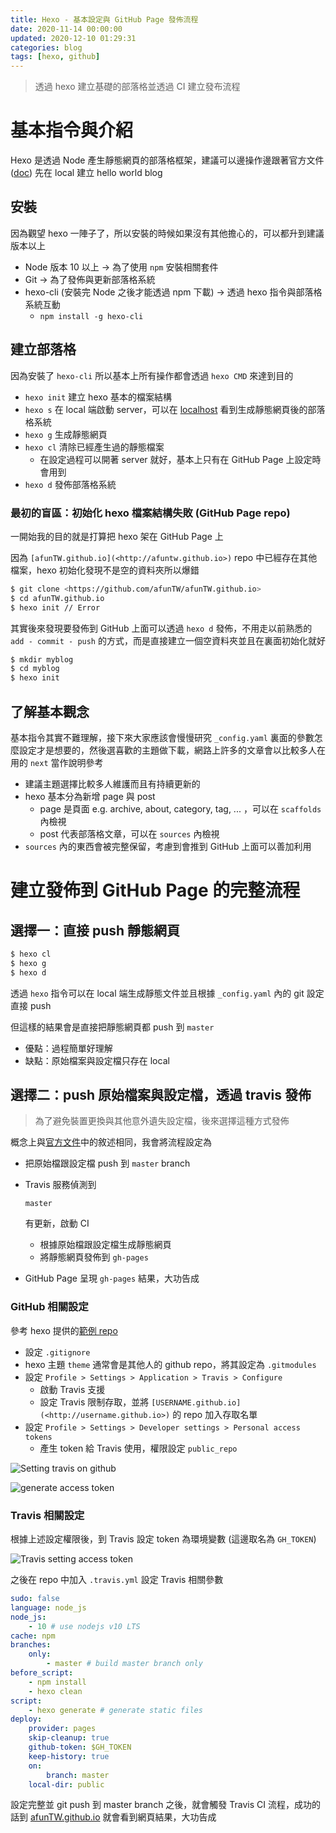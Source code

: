 ```yaml
---
title: Hexo - 基本設定與 GitHub Page 發佈流程
date: 2020-11-14 00:00:00
updated: 2020-12-10 01:29:31
categories: blog
tags: [hexo, github]
---
```


> 透過 hexo 建立基礎的部落格並透過 CI 建立發布流程

<!-- more -->


# 基本指令與介紹

Hexo 是透過 Node 產生靜態網頁的部落格框架，建議可以邊操作邊跟著官方文件 ([doc](https://hexo.io/zh-tw/)) 先在 local 建立 hello world blog

## 安裝

因為觀望 hexo 一陣子了，所以安裝的時候如果沒有其他擔心的，可以都升到建議版本以上

-   Node 版本 10 以上 → 為了使用 `npm` 安裝相關套件
-   Git → 為了發佈與更新部落格系統
-   hexo-cli (安裝完 Node 之後才能透過 npm 下載) → 透過 hexo 指令與部落格系統互動
    -   `npm install -g hexo-cli`

## 建立部落格

因為安裝了 `hexo-cli` 所以基本上所有操作都會透過 `hexo CMD` 來達到目的

-   `hexo init` 建立 hexo 基本的檔案結構
-   `hexo s` 在 local 端啟動 server，可以在 [localhost](http://localhost) 看到生成靜態網頁後的部落格系統
-   `hexo g` 生成靜態網頁
-   `hexo cl` 清除已經產生過的靜態檔案
    -   在設定過程可以開著 server 就好，基本上只有在 GitHub Page 上設定時會用到
-   `hexo d` 發佈部落格系統

### 最初的盲區：初始化 hexo 檔案結構失敗 (GitHub Page repo)

一開始我的目的就是打算把 hexo 架在 GitHub Page 上

因為 `[afunTW.github.io](<http://afuntw.github.io>)` repo 中已經存在其他檔案，hexo 初始化發現不是空的資料夾所以爆錯

```bash
$ git clone <https://github.com/afunTW/afunTW.github.io>
$ cd afunTW.github.io
$ hexo init // Error
```

其實後來發現要發佈到 GitHub 上面可以透過 `hexo d` 發佈，不用走以前熟悉的 `add - commit - push` 的方式，而是直接建立一個空資料夾並且在裏面初始化就好

```bash
$ mkdir myblog
$ cd myblog
$ hexo init
```

## 了解基本觀念

基本指令其實不難理解，接下來大家應該會慢慢研究 `_config.yaml` 裏面的參數怎麼設定才是想要的，然後選喜歡的主題做下載，網路上許多的文章會以比較多人在用的 `next` 當作說明參考

-   建議主題選擇比較多人維護而且有持續更新的
-   hexo 基本分為新增 page 與 post
    -   page 是頁面 e.g. archive, about, category, tag, ... ，可以在 `scaffolds` 內檢視
    -   post 代表部落格文章，可以在 `sources` 內檢視
-   `sources` 內的東西會被完整保留，考慮到會推到 GitHub 上面可以善加利用

# 建立發佈到 GitHub Page 的完整流程

## 選擇一：直接 push 靜態網頁

```bash
$ hexo cl
$ hexo g
$ hexo d
```

透過 `hexo` 指令可以在 local 端生成靜態文件並且根據 `_config.yaml` 內的 git 設定直接 push

但這樣的結果會是直接把靜態網頁都 push 到 `master`

-   優點：過程簡單好理解
-   缺點：原始檔案與設定檔只存在 local

## 選擇二：push 原始檔案與設定檔，透過 travis 發佈

>   為了避免裝置更換與其他意外遺失設定檔，後來選擇這種方式發佈

概念上與[官方文件](https://hexo.io/zh-tw/docs/github-pages)中的敘述相同，我會將流程設定為

-   把原始檔跟設定檔 push 到 `master` branch

-   Travis 服務偵測到 

    ```
    master
    ```

     有更新，啟動 CI

    -   根據原始檔跟設定檔生成靜態網頁
    -   將靜態網頁發佈到 `gh-pages`

-   GitHub Page 呈現 `gh-pages` 結果，大功告成

### GitHub 相關設定

參考 hexo 提供的[範例 repo](https://github.com/hexojs/hexo-starter)

-   設定 `.gitignore`
-   hexo 主題 `theme` 通常會是其他人的 github repo，將其設定為 `.gitmodules`
-   設定 `Profile > Settings > Application > Travis > Configure`
    -   啟動 Travis 支援
    -   設定 Travis 限制存取，並將 `[USERNAME.github.io](<http://username.github.io>)` 的 repo 加入存取名單
-   設定 `Profile > Settings > Developer settings > Personal access tokens`
    -   產生 token 給 Travis 使用，權限設定 `public_repo`

![Setting travis on github](setting-travis-on-github.png)

![generate access token](generate-access-token.png)

### Travis 相關設定

根據上述設定權限後，到 Travis 設定 token 為環境變數 (這邊取名為 `GH_TOKEN`)

![Travis setting access token](setting-access-token-on-travis.png)

之後在 repo 中加入 `.travis.yml` 設定 Travis 相關參數

```yaml
sudo: false
language: node_js
node_js:
    - 10 # use nodejs v10 LTS
cache: npm
branches:
    only:
        - master # build master branch only
before_script:
    - npm install
    - hexo clean
script:
    - hexo generate # generate static files
deploy:
    provider: pages
    skip-cleanup: true
    github-token: $GH_TOKEN
    keep-history: true
    on:
        branch: master
    local-dir: public
```

設定完整並 git push 到 master branch 之後，就會觸發 Travis CI 流程，成功的話到 [afunTW.github.io](http://afuntw.github.io/) 就會看到網頁結果，大功告成
